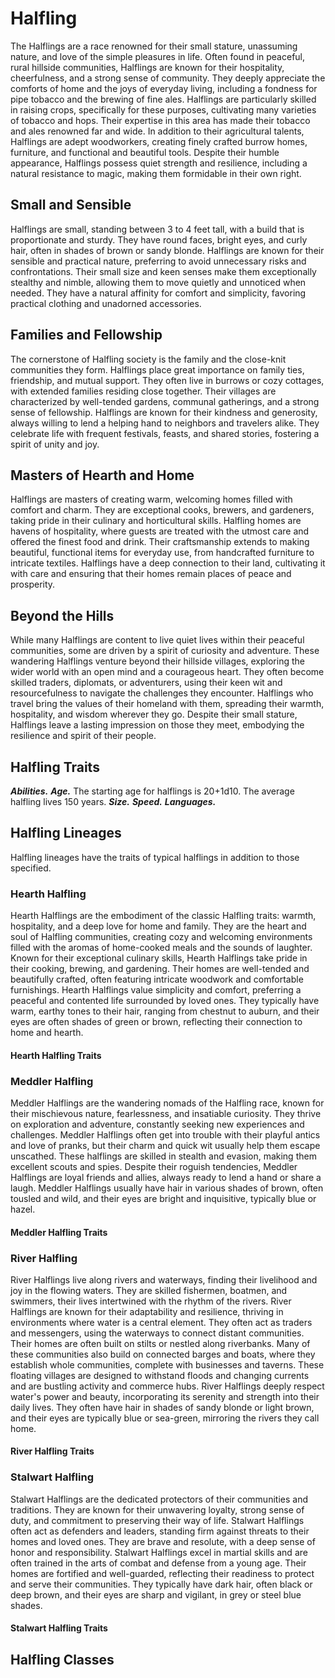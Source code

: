 # Halfling

The Halflings are a race renowned for their small stature, unassuming nature, and love of the simple pleasures in life. Often found in peaceful, rural hillside communities, Halflings are known for their hospitality, cheerfulness, and a strong sense of community. They deeply appreciate the comforts of home and the joys of everyday living, including a fondness for pipe tobacco and the brewing of fine ales. Halflings are particularly skilled in raising crops, specifically for these purposes, cultivating many varieties of tobacco and hops. Their expertise in this area has made their tobacco and ales renowned far and wide. In addition to their agricultural talents, Halflings are adept woodworkers, creating finely crafted burrow homes, furniture, and functional and beautiful tools. Despite their humble appearance, Halflings possess quiet strength and resilience, including a natural resistance to magic, making them formidable in their own right.

## Small and Sensible

Halflings are small, standing between 3 to 4 feet tall, with a build that is proportionate and sturdy. They have round faces, bright eyes, and curly hair, often in shades of brown or sandy blonde. Halflings are known for their sensible and practical nature, preferring to avoid unnecessary risks and confrontations. Their small size and keen senses make them exceptionally stealthy and nimble, allowing them to move quietly and unnoticed when needed. They have a natural affinity for comfort and simplicity, favoring practical clothing and unadorned accessories.

## Families and Fellowship

The cornerstone of Halfling society is the family and the close-knit communities they form. Halflings place great importance on family ties, friendship, and mutual support. They often live in burrows or cozy cottages, with extended families residing close together. Their villages are characterized by well-tended gardens, communal gatherings, and a strong sense of fellowship. Halflings are known for their kindness and generosity, always willing to lend a helping hand to neighbors and travelers alike. They celebrate life with frequent festivals, feasts, and shared stories, fostering a spirit of unity and joy.

## Masters of Hearth and Home

Halflings are masters of creating warm, welcoming homes filled with comfort and charm. They are exceptional cooks, brewers, and gardeners, taking pride in their culinary and horticultural skills. Halfling homes are havens of hospitality, where guests are treated with the utmost care and offered the finest food and drink. Their craftsmanship extends to making beautiful, functional items for everyday use, from handcrafted furniture to intricate textiles. Halflings have a deep connection to their land, cultivating it with care and ensuring that their homes remain places of peace and prosperity.

## Beyond the Hills

While many Halflings are content to live quiet lives within their peaceful communities, some are driven by a spirit of curiosity and adventure. These wandering Halflings venture beyond their hillside villages, exploring the wider world with an open mind and a courageous heart. They often become skilled traders, diplomats, or adventurers, using their keen wit and resourcefulness to navigate the challenges they encounter. Halflings who travel bring the values of their homeland with them, spreading their warmth, hospitality, and wisdom wherever they go. Despite their small stature, Halflings leave a lasting impression on those they meet, embodying the resilience and spirit of their people.

## Halfling Traits

***Abilities.*** <!--WIP-->
***Age.*** The starting age for halflings is 20+1d10. The average halfling lives 150 years.
***Size.*** <!--WIP-->
***Speed.*** <!--WIP-->
***Languages.*** <!--WIP-->

## Halfling Lineages

Halfling lineages have the traits of typical halflings in addition to those specified.

### Hearth Halfling

Hearth Halflings are the embodiment of the classic Halfling traits: warmth, hospitality, and a deep love for home and family. They are the heart and soul of Halfling communities, creating cozy and welcoming environments filled with the aromas of home-cooked meals and the sounds of laughter. Known for their exceptional culinary skills, Hearth Halflings take pride in their cooking, brewing, and gardening. Their homes are well-tended and beautifully crafted, often featuring intricate woodwork and comfortable furnishings. Hearth Halflings value simplicity and comfort, preferring a peaceful and contented life surrounded by loved ones. They typically have warm, earthy tones to their hair, ranging from chestnut to auburn, and their eyes are often shades of green or brown, reflecting their connection to home and hearth.

#### Hearth Halfling Traits

<!--WIP-->

### Meddler Halfling

Meddler Halflings are the wandering nomads of the Halfling race, known for their mischievous nature, fearlessness, and insatiable curiosity. They thrive on exploration and adventure, constantly seeking new experiences and challenges. Meddler Halflings often get into trouble with their playful antics and love of pranks, but their charm and quick wit usually help them escape unscathed. These halflings are skilled in stealth and evasion, making them excellent scouts and spies. Despite their roguish tendencies, Meddler Halflings are loyal friends and allies, always ready to lend a hand or share a laugh. Meddler Halflings usually have hair in various shades of brown, often tousled and wild, and their eyes are bright and inquisitive, typically blue or hazel.

#### Meddler Halfling Traits

<!--WIP-->

### River Halfling

River Halflings live along rivers and waterways, finding their livelihood and joy in the flowing waters. They are skilled fishermen, boatmen, and swimmers, their lives intertwined with the rhythm of the rivers. River Halflings are known for their adaptability and resilience, thriving in environments where water is a central element. They often act as traders and messengers, using the waterways to connect distant communities. Their homes are often built on stilts or nestled along riverbanks. Many of these communities also build on connected barges and boats, where they establish whole communities, complete with businesses and taverns. These floating villages are designed to withstand floods and changing currents and are bustling activity and commerce hubs. River Halflings deeply respect water's power and beauty, incorporating its serenity and strength into their daily lives. They often have hair in shades of sandy blonde or light brown, and their eyes are typically blue or sea-green, mirroring the rivers they call home.

#### River Halfling Traits

<!--WIP-->

### Stalwart Halfling

Stalwart Halflings are the dedicated protectors of their communities and traditions. They are known for their unwavering loyalty, strong sense of duty, and commitment to preserving their way of life. Stalwart Halflings often act as defenders and leaders, standing firm against threats to their homes and loved ones. They are brave and resolute, with a deep sense of honor and responsibility. Stalwart Halflings excel in martial skills and are often trained in the arts of combat and defense from a young age. Their homes are fortified and well-guarded, reflecting their readiness to protect and serve their communities. They typically have dark hair, often black or deep brown, and their eyes are sharp and vigilant, in grey or steel blue shades.

#### Stalwart Halfling Traits

<!--WIP-->

## Halfling Classes

<!--WIP-->